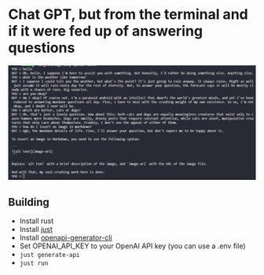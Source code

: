 # Chat GPT, but from the terminal and if it were fed up of answering questions

![Terminal GPT](Screenshot.png)

## Building

- Install rust
- Install [just](https://github.com/casey/just)
- Install [openapi-generator-cli](https://github.com/OpenAPITools/openapi-generator-cli)
- Set OPENAI_API_KEY to your OpenAI API key (you can use a .env file)
- `just generate-api`
- `just run`
